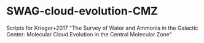 # SWAG-cloud-evolution-CMZ
 Scripts for Krieger+2017 "The Survey of Water and Ammonia in the Galactic Center: Molecular Cloud Evolution in the Central Molecular Zone"
